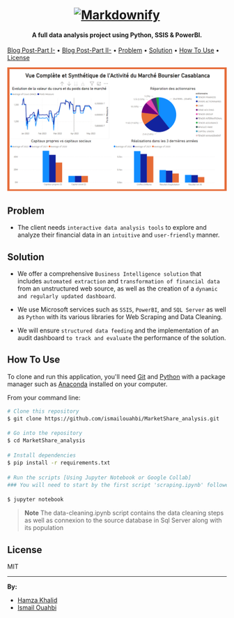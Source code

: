 <h1 align="center">
  <br>
  <a href="https://www.casablanca-bourse.com/fr/live-market/emetteurs/AFM151215"><img src="https://www.casablanca-bourse.com/_next/image?url=https%3A%2F%2Fmedia.casablanca-bourse.com%2Fsites%2Fdefault%2Ffiles%2F2023-02%2Flogo_bourse-iv_vect_blanc.png&w=750&q=75" alt="Markdownify" width="200"></a>
  <br>
</h1>

<h4 align="center">A full data analysis project using Python, SSIS & PowerBI.</h4>


<p align="center">
  
  <a href="https://medium.com/@ismailouahbi/unlocking-the-secrets-of-casablancas-stock-market-part-i-605fe487f0ee">Blog Post-Part I-</a> •
  <a href="https://medium.com/@ismailouahbi/unlocking-the-secrets-of-casablancas-stock-market-part-ii-a5c6bd00ea2d">Blog Post-Part II-</a> •
  <a href="#problem">Problem</a> •
  <a href="#solution">Solution</a> •
  <a href="#how-to-use">How To Use</a> •
  <a href="#license">License</a>
</p>

![screenshot](dashboard.png)

## Problem

* The client needs `interactive data analysis tools` to explore and analyze their financial data in an `intuitive` and `user-friendly` manner.


## Solution

* We offer a comprehensive `Business Intelligence solution` that includes `automated extraction` and `transformation of financial data` from an unstructured web source, as well as the creation of a `dynamic and regularly updated dashboard`.

* We use Microsoft services such as `SSIS`, `PowerBI`, and `SQL Server` as well as `Python` with its various libraries for Web Scraping and Data Cleaning.

* We will ensure `structured data feeding` and the implementation of an audit dashboard `to track and evaluate` the performance of the solution.


## How To Use

To clone and run this application, you'll need [Git](https://git-scm.com) and [Python](https://www.python.org/) with a package manager such as [Anaconda](https://www.anaconda.com/download/) installed on your computer. 

From your command line:

```bash
# Clone this repository
$ git clone https://github.com/ismailouahbi/MarketShare_analysis.git

# Go into the repository
$ cd MarketShare_analysis

# Install dependencies
$ pip install -r requirements.txt

# Run the scripts [Using Jupyter Notebook or Google Collab]
### You will need to start by the first script 'scraping.ipynb' followed by data cleaning script and source database population 'data-cleaning.ipynb' 

$ jupyter notebook
```

> **Note**
> The data-cleaning.ipynb script contains the data cleaning steps as well as connexion to the source database in Sql Server along with its population


## License

MIT

---


**By:**

* [Hamza Khalid](https://hamzakhalid.me/)
* [Ismail Ouahbi](https://ismailouahbi.github.io/)


